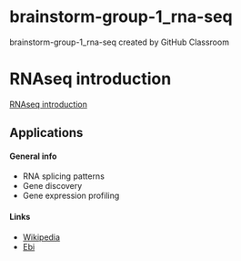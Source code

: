 # brainstorm-group-1_rna-seq
brainstorm-group-1_rna-seq created by GitHub Classroom

# RNAseq introduction
[RNAseq introduction](https://prezi.com/view/4Xsw1r6RbN8kvAiNyKqZ)

## Applications

#### General info
* RNA splicing patterns
* Gene discovery
* Gene expression profiling

#### Links
* [Wikipedia](https://en.wikipedia.org/wiki/RNA-Seq)
* [Ebi](https://www.ebi.ac.uk/training/online/course/functional-genomics-ii-common-technologies-and-data-analysis-methods/applications-rna-seq)

